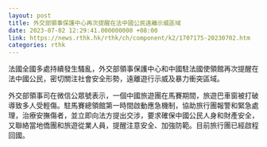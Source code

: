 ```yaml
---
layout: post
title: 外交部領事保護中心再次提醒在法中國公民遠離示威區域
date: 2023-07-02 12:29:41.000000000 +08:00
link: https://news.rthk.hk/rthk/ch/component/k2/1707175-20230702.htm
categories: rthk
---
```


法國全國多處持續發生騷亂，外交部領事保護中心和中國駐法國使領館再次提醒在法中國公民，密切關注社會安全形勢，遠離遊行示威及暴力衝突區域。

外交部領事司在微信公眾號表示，一個中國旅遊團在馬賽期間，旅遊巴車窗被打破導致多人受輕傷。駐馬賽總領館第一時間啟動應急機制，協助旅行團報警和緊急處理，治療安撫傷者，並立即向法方提出交涉，要求確保中國公民人身和財產安全，又聯絡當地僑團和旅遊從業人員，提醒注意安全、加強防範。目前旅行團已經啟程回國。
